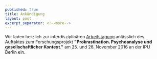 ```yaml
---
published: true
title: Ankündigung
layout: post
excerpt_separator: <!--more-->
---
```


Wir laden herzlich zur interdisziplinären [Arbeitstagung](http://www.ipu-berlin.de/archiv/detail/symposion-zum-auftakt-des-ipu-forschungsprojektes-ueber-prokrastination.html) anlässlich des Auftaktes zum Forschungsprojekt **"Prokrastination. Psychoanalyse und gesellschaftlicher Kontext."** am 25. und 26. November 2016 an der IPU Berlin ein.
<!--more-->


